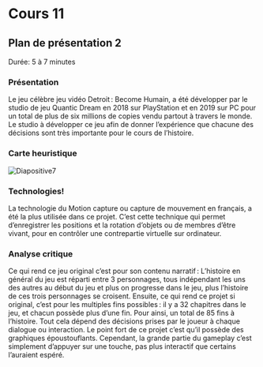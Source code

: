 # Cours 11
## Plan de présentation 2 
Durée: 5 à 7 minutes

### Présentation
Le jeu célèbre jeu vidéo Detroit : Become Humain, a été développer par le studio de jeu Quantic Dream en 2018 sur PlayStation et en 2019 sur PC pour un total de plus de six millions de copies vendu partout à travers le monde. Le studio à développer ce jeu afin de donner l’expérience que chacune des décisions sont très importante pour le cours de l’histoire.

### Carte heuristique
![Diapositive7](https://user-images.githubusercontent.com/89608252/142507114-f337fc85-b9e4-4863-b383-9fcefff21e2b.JPG)


### Technologies!

La technologie du Motion capture ou capture de mouvement en français, a été la plus utilisée dans ce projet. C’est cette technique qui permet d’enregistrer les positions et la rotation d’objets ou de membres d’être vivant, pour en contrôler une contrepartie virtuelle sur ordinateur.

### Analyse critique
Ce qui rend ce jeu original c’est pour son contenu narratif : L’histoire en général du jeu est réparti entre 3 personnages, tous indépendant les uns des autres au début du jeu et plus on progresse dans le jeu, plus l’histoire de ces trois personnages se croisent. Ensuite, ce qui rend ce projet si original, c’est pour les multiples fins possibles : il y a 32 chapitres dans le jeu, et chacun possède plus d’une fin. Pour ainsi, un total de 85 fins à l’histoire. Tout cela dépend des décisions prises par le joueur à chaque dialogue ou interaction. Le point fort de ce projet c’est qu’il possède des graphiques époustouflants. Cependant, la grande partie du gameplay c’est simplement d’appuyer sur une touche, pas plus interactif que certains l’auraient espéré. 
